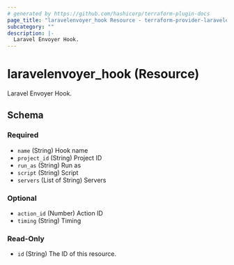 ```yaml
---
# generated by https://github.com/hashicorp/terraform-plugin-docs
page_title: "laravelenvoyer_hook Resource - terraform-provider-laravelenvoyer"
subcategory: ""
description: |-
  Laravel Envoyer Hook.
---
```


# laravelenvoyer_hook (Resource)

Laravel Envoyer Hook.



<!-- schema generated by tfplugindocs -->
## Schema

### Required

- `name` (String) Hook name
- `project_id` (String) Project ID
- `run_as` (String) Run as
- `script` (String) Script
- `servers` (List of String) Servers

### Optional

- `action_id` (Number) Action ID
- `timing` (String) Timing

### Read-Only

- `id` (String) The ID of this resource.


